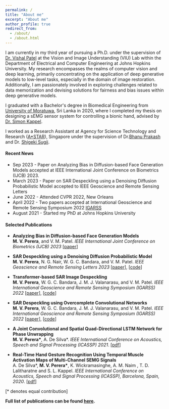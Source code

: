 ```yaml
---
permalink: /
title: "About me"
excerpt: "About me"
author_profile: true
redirect_from: 
  - /about/
  - /about.html
---
```

<!-- <p align="center">
  <img src="/images/malsha_profile.jpg" alt="Photo" style="width: 225px;height:300px"/> 
</p> -->

<!-- I graduated with a BSc in Biomedical Engineering from [University of Moratuwa](https://uom.lk/) and I am currently working as a Lecturer on Contract at the Dept. of Electronic and Telecommunication Engineering ([ENTC](http://ent.mrt.ac.lk/web3/)), University of Moratuwa. -->

I am currently in my third year of pursuing a Ph.D. under the supervision of [Dr. Vishal Patel](https://scholar.google.com/citations?user=AkEXTbIAAAAJ&hl=en) at the Vision and Image Understanding (VIU) Lab within the Department of Electrical and Computer Engineering at Johns Hopkins University. My research encompasses the realms of computer vision and deep learning, primarily concentrating on the application of deep generative models to low-level tasks, especially in the domain of image restoration. Additionally, I am passionately involved in exploring challenges related to data memorization and devising solutions for fairness and bias issues within deep generative models.

I graduated with a Bachelor's degree in Biomedical Engineering from [University of Moratuwa](https://uom.lk/), Sri Lanka in 2020, where I completed my thesis on designing a sEMG sensor system for controlling a bionic hand, advised by [Dr. Simon Kappel](https://scholar.google.com/citations?user=HTFY3fsAAAAJ&hl=en).

I worked as a Research Assistant at  Agency for Science Technology and Research ([A*STAR](https://www.a-star.edu.sg/)), Singapore under the supervision of Dr.[Bhanu Prakash](https://scholar.google.com/citations?user=ZQ3VF_gAAAAJ&hl=en) and Dr. [Shigeki Sugii](https://scholar.google.com.sg/citations?hl=en&user=13LIAvAAAAAJ&view_op=list_works). 

<!-- There, I worked on cell classification in fluorescent microscopy images based analytical system to automatically identify the
browning of adipocytes and  implementing a deep learning framework for brain hemorrhage segmentation in CT images. -->




#### Recent News

* Sep 2023 - Paper on Analyzing Bias in Diffusion-based Face Generation Models accepted at IEEE International Joint Conference on Biometrics (IJCB) 2023.
* March 2023 - Paper on SAR Despeckling using a Denoising Diffusion Probabilistic Model accepted to IEEE Geoscience and Remote Sensing Letters
* June 2022 - Attended CVPR 2022, New Orleans
* April 2022 - Two papers accepted at International Geoscience and Remote Sensing Symposium 2022 [IGARSS](https://www.igarss2022.org/default.php)
* August 2021 - Started my PhD at Johns Hopkins University



####  Selected Publications
* <b>Analyzing Bias in Diffusion-based Face Generation Models</b><br>
<b>M. V. Perera</b>, and V. M. Patel.
<i>IEEE International Joint Conference on Biometrics (IJCB) 2023</i> [[paper](https://arxiv.org/pdf/2305.06402.pdf)]

* <b>SAR Despeckling using a Denoising Diffusion Probabilistic Model</b><br>
<b>M. V. Perera</b>, N. G. Nair, W. G. C. Bandara, and V. M. Patel.
<i>IEEE Geoscience and Remote Sensing Letters 2023</i> [[paper](https://arxiv.org/pdf/2206.04514.pdf)], [[code](https://github.com/malshaV/SAR_DDPM)]

* <b>Transformer-based SAR Image Despeckling</b><br>
<b>M. V. Perera</b>, W. G. C. Bandara, J. M. J. Valanarasu, and V. M. Patel.
<i>IEEE International Geoscience and Remote Sensing Symposium (IGARSS) 2022</i> [[paper](https://arxiv.org/pdf/2201.09355.pdf)], [[code](https://github.com/malshaV/sar_transformer)]

* <b>SAR Despeckling using Overcomplete Convolutional Networks</b><br>
<b>M. V. Perera</b>, W. G. C. Bandara, J. M. J. Valanarasu, and V. M. Patel.
<i>IEEE International Geoscience and Remote Sensing Symposium (IGARSS) 2022</i> [[paper](https://arxiv.org/pdf/2205.15906.pdf)], [[code](https://github.com/malshaV/sar_overcomplete)]

* <b>A Joint Convolutional and Spatial Quad-Directional LSTM Network for Phase Unwrapping</b> <br>
<b>M. V. Perera\*</b>, A. De Silva\*.
<i>IEEE International Conference on Acoustics, Speech and Signal Processing (ICASSP) 2021</i>. [[pdf]({{site.url}}/files/Phase_unwrap.pdf)]

* <b>Real-Time Hand Gesture Recognition Using Temporal Muscle Activation Maps of Multi-Channel SEMG Signals</b> <br> 
A. De Silva\*, <b>M. V. Perera\*</b>, K. Wickramasinghe, A. M. Naim , T. D. Lalitharatne and S. L. Kappel.
<i>IEEE International Conference on Acoustics, Speech and Signal Processing (ICASSP), Barcelona, Spain, 2020</i>. [[pdf]({{site.url}}/files/ICASSP_2020.pdf)]

[\* denotes equal contribution]

<b>Full list of publications can be found [here](https://malshav.github.io/publications/). </b>